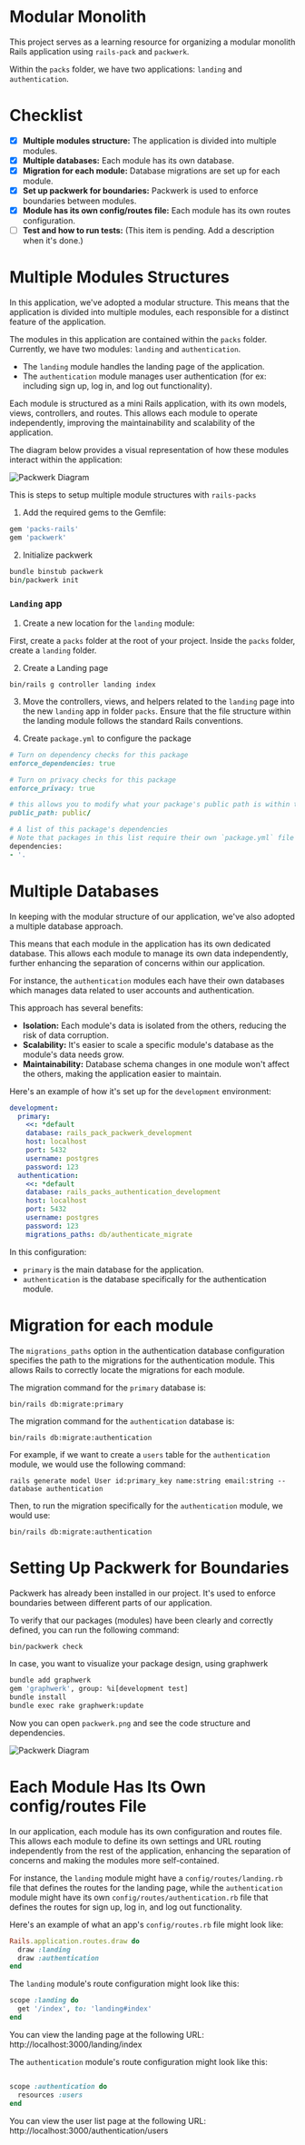 # Modular Monolith

This project serves as a learning resource for organizing a modular monolith Rails application using `rails-pack` and `packwerk`.

Within the `packs` folder, we have two applications: `landing` and `authentication`.

# Checklist

- [x] **Multiple modules structure:** The application is divided into multiple modules.
- [x] **Multiple databases:** Each module has its own database.
- [x] **Migration for each module:** Database migrations are set up for each module.
- [x] **Set up packwerk for boundaries:** Packwerk is used to enforce boundaries between modules.
- [x] **Module has its own config/routes file:** Each module has its own routes configuration.
- [ ] **Test and how to run tests:** (This item is pending. Add a description when it's done.)

# Multiple Modules Structures

In this application, we've adopted a modular structure. This means that the application is divided into multiple modules, each responsible for a distinct feature of the application.

The modules in this application are contained within the `packs` folder.
Currently, we have two modules: `landing` and `authentication`.

- The `landing` module handles the landing page of the application.
- The `authentication` module manages user authentication (for ex: including sign up, log in, and log out functionality).

Each module is structured as a mini Rails application, with its own models, views, controllers, and routes. This allows each module to operate independently, improving the maintainability and scalability of the application.

The diagram below provides a visual representation of how these modules interact within the application:

![Packwerk Diagram](packwerk.png)

This is steps to setup multiple module structures with `rails-packs`

1. Add the required gems to the Gemfile:

```ruby
gem 'packs-rails'
gem 'packwerk'
```

2. Initialize packwerk

```ruby
bundle binstub packwerk
bin/packwerk init
```

### `Landing` app

1. Create a new location for the `landing` module:

First, create a `packs` folder at the root of your project.
Inside the `packs` folder, create a `landing` folder.

2. Create a Landing page

```
bin/rails g controller landing index
```

3. Move the controllers, views, and helpers related to the `landing` page into the new `landing` app in folder `packs`.
   Ensure that the file structure within the landing module follows the standard Rails conventions.

4. Create `package.yml` to configure the package

```ruby
# Turn on dependency checks for this package
enforce_dependencies: true

# Turn on privacy checks for this package
enforce_privacy: true

# this allows you to modify what your package's public path is within the package
public_path: public/

# A list of this package's dependencies
# Note that packages in this list require their own `package.yml` file
dependencies:
- '.
```

# Multiple Databases

In keeping with the modular structure of our application, we've also adopted a multiple database approach.

This means that each module in the application has its own dedicated database. This allows each module to manage its own data independently, further enhancing the separation of concerns within our application.

For instance, the `authentication` modules each have their own databases which manages data related to user accounts and authentication.

This approach has several benefits:

- **Isolation:** Each module's data is isolated from the others, reducing the risk of data corruption.
- **Scalability:** It's easier to scale a specific module's database as the module's data needs grow.
- **Maintainability:** Database schema changes in one module won't affect the others, making the application easier to maintain.

Here's an example of how it's set up for the `development` environment:

```yaml
development:
  primary:
    <<: *default
    database: rails_pack_packwerk_development
    host: localhost
    port: 5432
    username: postgres
    password: 123
  authentication:
    <<: *default
    database: rails_packs_authentication_development
    host: localhost
    port: 5432
    username: postgres
    password: 123
    migrations_paths: db/authenticate_migrate
```

In this configuration:

- `primary` is the main database for the application.
- `authentication` is the database specifically for the authentication module.

# Migration for each module

The `migrations_paths` option in the authentication database configuration specifies the path to the migrations for the authentication module. This allows Rails to correctly locate the migrations for each module.

The migration command for the `primary` database is:

```
bin/rails db:migrate:primary
```

The migration command for the `authentication` database is:

```
bin/rails db:migrate:authentication
```

For example, if we want to create a `users` table for the `authentication` module, we would use the following command:

```
rails generate model User id:primary_key name:string email:string --database authentication
```

Then, to run the migration specifically for the `authentication` module, we would use:

```
bin/rails db:migrate:authentication
```

# Setting Up Packwerk for Boundaries

Packwerk has already been installed in our project. It's used to enforce boundaries between different parts of our application.

To verify that our packages (modules) have been clearly and correctly defined, you can run the following command:

```bash
bin/packwerk check
```

In case, you want to visualize your package design, using graphwerk

```bash
bundle add graphwerk
gem 'graphwerk', group: %i[development test]
bundle install
bundle exec rake graphwerk:update
```

Now you can open `packwerk.png` and see the code structure and dependencies.

![Packwerk Diagram](packwerk.png)

# Each Module Has Its Own config/routes File

In our application, each module has its own configuration and routes file. This allows each module to define its own settings and URL routing independently from the rest of the application, enhancing the separation of concerns and making the modules more self-contained.

For instance, the `landing` module might have a `config/routes/landing.rb` file that defines the routes for the landing page, while the `authentication` module might have its own `config/routes/authentication.rb` file that defines the routes for sign up, log in, and log out functionality.

Here's an example of what an app's `config/routes.rb` file might look like:

```ruby
Rails.application.routes.draw do
  draw :landing
  draw :authentication
end
```

The `landing` module's route configuration might look like this:

```ruby
scope :landing do
  get '/index', to: 'landing#index'
end

```

You can view the landing page at the following URL: http://localhost:3000/landing/index

The `authentication` module's route configuration might look like this:

```ruby

scope :authentication do
  resources :users
end

```

You can view the user list page at the following URL: http://localhost:3000/authentication/users
